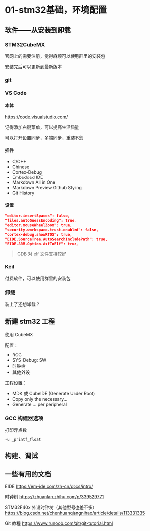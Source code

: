 # 01-stm32基础，环境配置

## 软件——从安装到卸载

### STM32CubeMX

官网上的需要注册，觉得麻烦可以使用群里的安装包

安装完后可以更新到最新版本

### git

### VS Code

#### 本体

<https://code.visualstudio.com/>

记得添加右键菜单，可以提高生活质量

可以打开设置同步，多端同步，重装不愁

#### 插件

- C/C++
- Chinese
- Cortex-Debug
- Embedded IDE 
- Markdown All in One
- Markdown Preview Github Styling
- Git History

#### 设置

```json
"editor.insertSpaces": false,
"files.autoGuessEncoding": true,
"editor.mouseWheelZoom": true,
"security.workspace.trust.enabled": false,
"cortex-debug.showRTOS": true,
"EIDE.SourceTree.AutoSearchIncludePath": true,
"EIDE.ARM.Option.AxfToElf": true,
```

> GDB 对 elf 文件支持较好

### Keil

付费软件，可以使用群里的安装包

### 卸载

装上了还想卸载？

## 新建 stm32 工程

使用 CubeMX

配置：

- RCC
- SYS-Debug: SW
- 时钟树
- 其他外设

工程设置：

- MDK 或 CubeIDE (Generate Under Root)
- Copy only the necessary...
- Generate ... per peripheral

### GCC 构建器选项

打印浮点数
```
-u _printf_float
```

## 构建、调试

## 一些有用的文档

EIDE <https://em-ide.com/zh-cn/docs/intro/>

时钟树 <https://zhuanlan.zhihu.com/p/339529771>

STM32F40x 外设时钟树（其他型号也差不多） <https://blog.csdn.net/chenhuanqiangnihao/article/details/113331335>

Git 教程 <https://www.runoob.com/git/git-tutorial.html>
